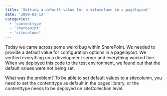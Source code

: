 ```yaml
---
title: 'Setting a default value for a sitecolumn in a pagelayout'
date: '2009-03-13'
categories:
  - 'contenttype'
  - 'sharepoint'
  - 'sitecolumn'
---
```


Today we came across some weird bug within SharePoint. We needed to provide a default value for configuration options in a pagelayout. We verified everything on a development server and everything worked fine. When we deployed this code to the test environment, we found out that the default values were not being set.

What was the problem? To be able to set default values to a sitecolumn, you need to set the contenttype as default in the pages library, or the contenttype needs to be deployed on siteCollection level.

